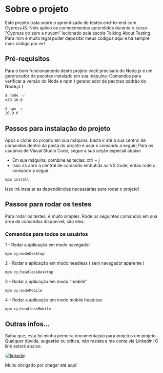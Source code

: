 # Sobre o projeto
Este projeto trata sobre o aprendizado de testes end-to-end com CypressJS. Nele aplico os conhecimentos aprendidos durante o curso "Cypress do zero a nuvem" lecionado pela escola Talking About Testing. Para mim é muito legal poder depositar meus códigos aqui e há sempre mais código por vir!

## Pré-requisitos
Para o bom funcionamento deste projeto você precisará do Node.js e um gerenciador de pacotes instalado em sua máquina:
Comandos para verificar a versão do Node e npm ( gerenciador de pacotes padrão do Node.js )
```sh
$ node -v
v20.16.0

$ npm -v
10.9.0
```

## Passos para instalação do projeto
Após o clone do projeto em sua máquina, basta ir até a sua central de comandos dentro da pasta do projeto e usar o comando a seguir; Para os usuários de Visual Studio Code, segue a sua seção especial abaixo

- Em sua máquina, combine as teclas: ctrl + j
- Isso irá abrir a central de comando embutida ao VS Code, então rode o comando a seguir
```sh
npm install
```
Isso irá instalar as dependências necessárias para rodar o projeto!

## Passos para rodar os testes
Para rodar os testes, é muito simples. Rode os seguintes comandos em sua área de comandos disponível, são eles:

### Comandos para todos os usuários

1 - Rodar a aplicação em modo navegador
```sh
npm cy:modeDesktop
```

2 - Rodar a aplicação em modo headless ( sem navagador aparente )
```sh
npm cy:headlessDesktop
```

3 - Rodar a aplicação em modo "mobile"
```sh
npm cy:modeMobile
```

4 - Rodar a aplicação em modo mobile headless
```sh
npm cy:headlessMobile
```

## Outras infos...
Saiba que, esta foi minha primeira documentação para projetos um projeto. Qualquer dúvida, sugestão ou crítica, não resista e me conte via Linkedin! O link estará abaixo:

<a href="https://www.linkedin.com/in/fabiodasilvaramalho/" 
  target="_blank">
  <img alt="linkedin"
  src="https://img.shields.io/badge/-LinkedIn-%230077B5?style=for-the-badge&logo=linkedin&logoColor=white" 
  style="border-radius: 30px"
  target="_blank">
</a> 

Muito  obrigado por chegar até aqui! 
